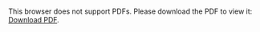<object data="test.pdf" type="application/pdf" width="700px" height="700px">
    <embed src="test.pdf">
        <p>This browser does not support PDFs. Please download the PDF to view it: <a href="http://yoursite.com/the.pdf">Download PDF</a>.</p>
    </embed>
</object>

